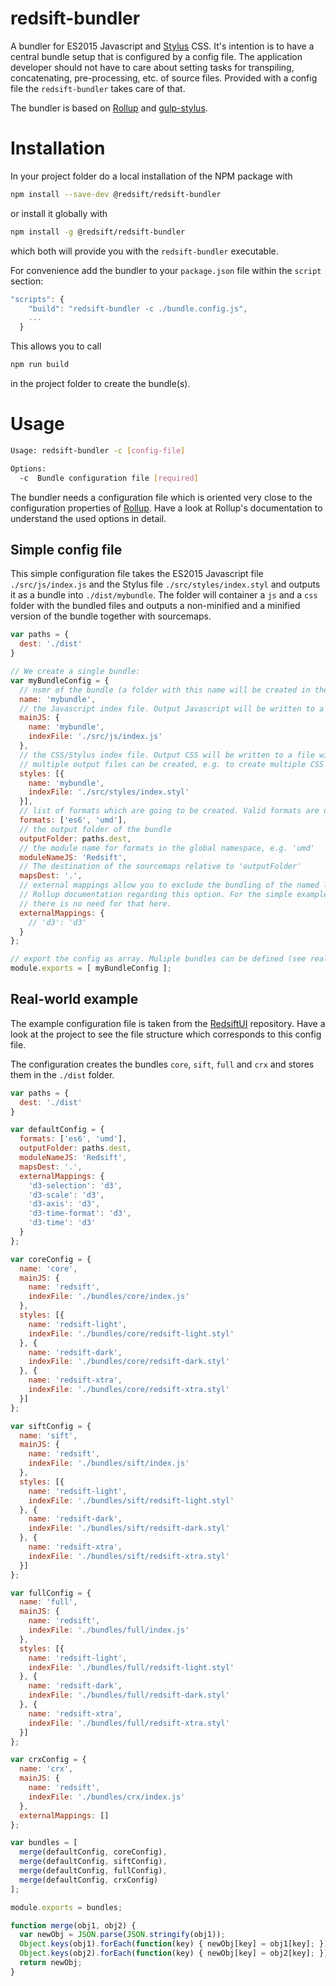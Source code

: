 # redsift-bundler

A bundler for ES2015 Javascript and [Stylus](http://stylus-lang.org) CSS. It's intention is to have a central bundle setup that is configured by a config file. The application developer should not have to care about setting tasks for transpiling, concatenating, pre-processing, etc. of source files. Provided with a config file the `redsift-bundler` takes care of that.

The bundler is based on [Rollup](http://rollupjs.org/) and [gulp-stylus](https://github.com/stevelacy/gulp-stylus).

# Installation

In your project folder do a local installation of the NPM package with

```bash
npm install --save-dev @redsift/redsift-bundler
```

or install it globally with

```bash
npm install -g @redsift/redsift-bundler
```

which both will provide you with the `redsift-bundler` executable.

For convenience add the bundler to your `package.json` file within the `script` section:

```javascript
"scripts": {
    "build": "redsift-bundler -c ./bundle.config.js",
    ...
  }
```

This allows you to call

```bash
npm run build
```

in the project folder to create the bundle(s).

# Usage

```bash
Usage: redsift-bundler -c [config-file]

Options:
  -c  Bundle configuration file [required]
```

The bundler needs a configuration file which is oriented very close to the configuration properties of [Rollup](http://rollupjs.org/). Have a look at Rollup's documentation to understand the used options in detail.

## Simple config file

This simple configuration file takes the ES2015 Javascript file `./src/js/index.js` and the Stylus file `./src/styles/index.styl` and outputs it as a bundle into `./dist/mybundle`. The folder will container a `js` and a `css` folder with the bundled files and outputs a non-minified and a minified version of the bundle together with sourcemaps.

```javascript
var paths = {
  dest: './dist'
}

// We create a single bundle:
var myBundleConfig = {
  // nsmr of the bundle (a folder with this name will be created in the 'outputFolder'
  name: 'mybundle',
  // the Javascript index file. Output Javascript will be written to a file with the given 'name' within 'outputFolder/js'
  mainJS: {
    name: 'mybundle',
    indexFile: './src/js/index.js'
  },  
  // the CSS/Stylus index file. Output CSS will be written to a file with the given 'name' within 'outputFolder/css'
  // multiple output files can be created, e.g. to create multiple CSS themes (see the real-world example below)
  styles: [{
    name: 'mybundle',
    indexFile: './src/styles/index.styl'
  }],
  // list of formats which are going to be created. Valid formats are described in the Rollup documentation
  formats: ['es6', 'umd'],
  // the output folder of the bundle
  outputFolder: paths.dest,
  // the module name for formats in the global namespace, e.g. 'umd'
  moduleNameJS: 'Redsift',
  // The destination of the sourcemaps relative to 'outputFolder'
  mapsDest: '.',
  // external mappings allow you to exclude the bundling of the named libraries. See the 'real world' example and the 
  // Rollup documentation regarding this option. For the simple example we are including everything into the bundle, so
  // there is no need for that here.
  externalMappings: {
    // 'd3': 'd3'
  }
};

// export the config as array. Muliple bundles can be defined (see real-world example below)
module.exports = [ myBundleConfig ];
```

## Real-world example

The example configuration file is taken from the [RedsiftUI](https://github.com/Redsift/redsift-ui/) repository. Have a look at the project to see the file structure which corresponds to this config file.

The configuration creates the bundles `core`, `sift`, `full` and `crx` and stores them in the `./dist` folder.

```javascript
var paths = {
  dest: './dist'
}

var defaultConfig = {
  formats: ['es6', 'umd'],
  outputFolder: paths.dest,
  moduleNameJS: 'Redsift',
  mapsDest: '.',
  externalMappings: {
    'd3-selection': 'd3',
    'd3-scale': 'd3',
    'd3-axis': 'd3',
    'd3-time-format': 'd3',
    'd3-time': 'd3'
  }
};

var coreConfig = {
  name: 'core',
  mainJS: {
    name: 'redsift',
    indexFile: './bundles/core/index.js'
  },
  styles: [{
    name: 'redsift-light',
    indexFile: './bundles/core/redsift-light.styl'
  }, {
    name: 'redsift-dark',
    indexFile: './bundles/core/redsift-dark.styl'
  }, {
    name: 'redsift-xtra',
    indexFile: './bundles/core/redsift-xtra.styl'
  }]
};

var siftConfig = {
  name: 'sift',
  mainJS: {
    name: 'redsift',
    indexFile: './bundles/sift/index.js'
  },
  styles: [{
    name: 'redsift-light',
    indexFile: './bundles/sift/redsift-light.styl'
  }, {
    name: 'redsift-dark',
    indexFile: './bundles/sift/redsift-dark.styl'
  }, {
    name: 'redsift-xtra',
    indexFile: './bundles/sift/redsift-xtra.styl'
  }]
};

var fullConfig = {
  name: 'full',
  mainJS: {
    name: 'redsift',
    indexFile: './bundles/full/index.js'
  },
  styles: [{
    name: 'redsift-light',
    indexFile: './bundles/full/redsift-light.styl'
  }, {
    name: 'redsift-dark',
    indexFile: './bundles/full/redsift-dark.styl'
  }, {
    name: 'redsift-xtra',
    indexFile: './bundles/full/redsift-xtra.styl'
  }]
};

var crxConfig = {
  name: 'crx',
  mainJS: {
    name: 'redsift',
    indexFile: './bundles/crx/index.js'
  },
  externalMappings: []
};

var bundles = [
  merge(defaultConfig, coreConfig),
  merge(defaultConfig, siftConfig),
  merge(defaultConfig, fullConfig),
  merge(defaultConfig, crxConfig)
];

module.exports = bundles;

function merge(obj1, obj2) {
  var newObj = JSON.parse(JSON.stringify(obj1));
  Object.keys(obj1).forEach(function(key) { newObj[key] = obj1[key]; });
  Object.keys(obj2).forEach(function(key) { newObj[key] = obj2[key]; });
  return newObj;
}
```
